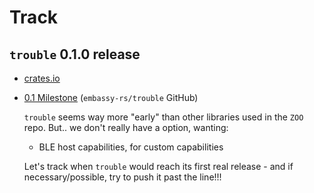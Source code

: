 # Track

## `trouble` 0.1.0 release

- [crates.io](https://crates.io/search?q=trouble)
- [0.1 Milestone](https://github.com/embassy-rs/trouble/milestone/1) (`embassy-rs/trouble` GitHub)

	`trouble` seems way more "early" than other libraries used in the `ZOO` repo. But.. we don't really have a option, wanting:
	
	- BLE host capabilities, for custom capabilities

	Let's track when `trouble` would reach its first real release - and if necessary/possible, try to push it past the line!!!

